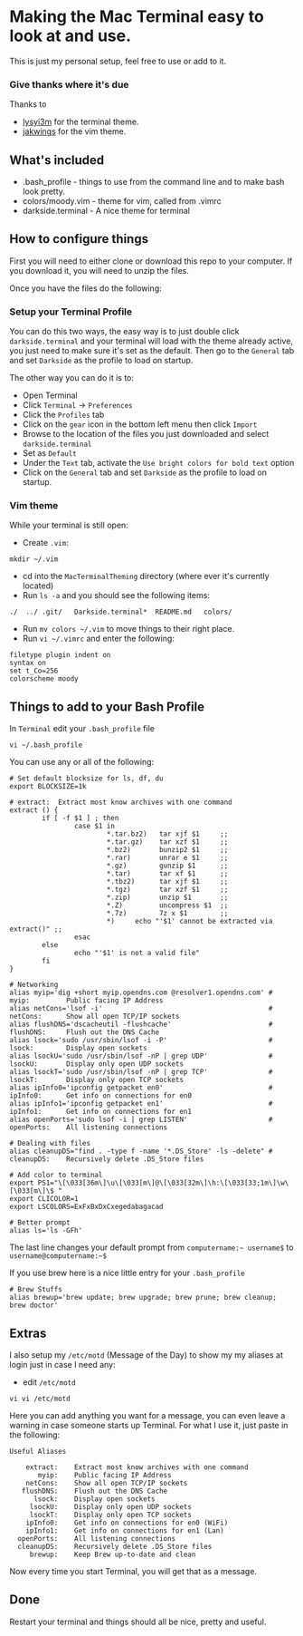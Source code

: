 # Making the Mac Terminal easy to look at and use.
This is just my personal setup, feel free to use or add to it.

### Give thanks where it's due
Thanks to
* [lysyi3m](https://github.com/lysyi3m) for the terminal theme.
* [jakwings](https://github.com/jakwings) for the vim theme.

## What's included
* .bash_profile     - things to use from the command line and to make bash look pretty.
* colors/moody.vim		    - theme for vim, called from .vimrc
* darkside.terminal - A nice theme for terminal

## How to configure things
First you will need to either clone or download this repo to your computer. If you download it, you will need to unzip the files.

Once you have the files do the following:

### Setup your Terminal Profile
You can do this two ways, the easy way is to just double click `darkside.terminal` and your terminal will load with the theme already active, you just need to make sure it's set as the default. Then go to the `General` tab and set `Darkside` as the profile to load on startup.

The other way you can do it is to:
* Open Terminal
* Click `Terminal` -> `Preferences`
* Click the `Profiles` tab
* Click on the `gear` icon in the bottom left menu then click `Import`
* Browse to the location of the files you just downloaded and select `darkside.terminal`
* Set as `Default`
* Under the `Text` tab, activate the `Use bright colors for bold text` option
* Click on the `General` tab and set `Darkside` as the profile to load on startup.

### Vim theme
While your terminal is still open:

* Create `.vim`:

```
mkdir ~/.vim
```

* cd into the `MacTerminalTheming` directory (where ever it's currently located)
* Run `ls -a` and you should see the following items:

```
./  ../ .git/   Darkside.terminal*  README.md   colors/
```

* Run `mv colors ~/.vim` to move things to their right place.
* Run `vi ~/.vimrc` and enter the following:

```
filetype plugin indent on
syntax on
set t_Co=256
colorscheme moody
```

## Things to add to your Bash Profile
In `Terminal` edit your `.bash_profile` file

```
vi ~/.bash_profile
```

You can use any or all of the following:

```
# Set default blocksize for ls, df, du
export BLOCKSIZE=1k

# extract:  Extract most know archives with one command
extract () {
        if [ -f $1 ] ; then
                case $1 in
                        *.tar.bz2)   tar xjf $1     ;;
                        *.tar.gz)    tar xzf $1     ;;
                        *.bz2)       bunzip2 $1     ;;
                        *.rar)       unrar e $1     ;;
                        *.gz)        gunzip $1      ;;
                        *.tar)       tar xf $1      ;;
                        *.tbz2)      tar xjf $1     ;;
                        *.tgz)       tar xzf $1     ;;
                        *.zip)       unzip $1       ;;
                        *.Z)         uncompress $1  ;;
                        *.7z)        7z x $1        ;;
                        *)     echo "'$1' cannot be extracted via extract()" ;;
                esac
        else
                echo "'$1' is not a valid file"
        fi
}

# Networking
alias myip='dig +short myip.opendns.com @resolver1.opendns.com' # myip:         Public facing IP Address
alias netCons='lsof -i'                                         # netCons:      Show all open TCP/IP sockets
alias flushDNS='dscacheutil -flushcache'                        # flushDNS:     Flush out the DNS Cache
alias lsock='sudo /usr/sbin/lsof -i -P'                         # lsock:        Display open sockets
alias lsockU='sudo /usr/sbin/lsof -nP | grep UDP'               # lsockU:       Display only open UDP sockets
alias lsockT='sudo /usr/sbin/lsof -nP | grep TCP'               # lsockT:       Display only open TCP sockets
alias ipInfo0='ipconfig getpacket en0'                          # ipInfo0:      Get info on connections for en0
alias ipInfo1='ipconfig getpacket en1'                          # ipInfo1:      Get info on connections for en1
alias openPorts='sudo lsof -i | grep LISTEN'                    # openPorts:    All listening connections

# Dealing with files
alias cleanupDS="find . -type f -name '*.DS_Store' -ls -delete" # cleanupDS:    Recursively delete .DS_Store files

# Add color to terminal
export PS1="\[\033[36m\]\u\[\033[m\]@\[\033[32m\]\h:\[\033[33;1m\]\w\[\033[m\]\$ "
export CLICOLOR=1
export LSCOLORS=ExFxBxDxCxegedabagacad

# Better prompt
alias ls='ls -GFh'
```
The last line changes your default prompt from `computername:~ username$` to `username@computername:~$`

If you use brew here is a nice little entry for your `.bash_profile`

```
# Brew Stuffs
alias brewup='brew update; brew upgrade; brew prune; brew cleanup; brew doctor'
```
## Extras
I also setup my `/etc/motd` (Message of the Day) to show my my aliases at login just in case I need any:

* edit `/etc/motd`

```
vi vi /etc/motd
```

Here you can add anything you want for a message, you can even leave a warning in case someone starts up Terminal. For what I use it, just paste in the following:

```
Useful Aliases

    extract:    Extract most know archives with one command
       myip:    Public facing IP Address
    netCons:    Show all open TCP/IP sockets
   flushDNS:    Flush out the DNS Cache
      lsock:    Display open sockets
     lsockU:    Display only open UDP sockets
     lsockT:    Display only open TCP sockets
    ipInfo0:    Get info on connections for en0 (WiFi)
    ipInfo1:    Get info on connections for en1 (Lan)
  openPorts:    All listening connections
  cleanupDS:    Recursively delete .DS_Store files
     brewup:    Keep Brew up-to-date and clean
```

Now every time you start Terminal, you will get that as a message.

## Done
Restart your terminal and things should all be nice, pretty and useful.
